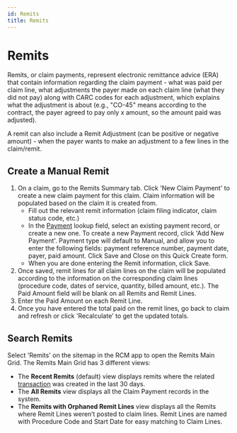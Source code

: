 ```yaml
---
id: Remits
title: Remits
---
```


# Remits

Remits, or claim payments, represent electronic remittance advice (ERA) that contain information regarding the claim payment  - what was paid per claim line, what adjustments the payer made on each claim line (what they did not pay) along with CARC codes for each adjustment, which explains what the adjustment is about (e.g., "CO-45" means according to the contract, the payer agreed to pay only x amount, so the amount paid was adjusted).

A remit can also include a Remit Adjustment (can be positive or negative amount) - when the payer wants to make an adjustment to a few lines in the claim/remit. 

## Create a Manual Remit

1. On a claim, go to the Remits Summary tab. Click 'New Claim Payment' to create a new claim payment for this claim. Claim information will be populated based on the claim it is created from. 
    - Fill out the relevant remit information (claim filing indicator, claim status code, etc.)
    - In the [Payment](../RCM/Payment.md) lookup field, select an existing payment record, or create a new one. To create a new Payment record, click 'Add New Payment'. Payment type will default to Manual, and allow you to enter the following fields: payment reference number, payment date, payer, paid amount. Click Save and Close on this Quick Create form.
    - When you are done entering the Remit information, click Save. 
2. Once saved, remit lines for all claim lines on the claim will be populated according to the information on the corresponding claim lines (procedure code, dates of service, quantity, billed amount, etc.). The Paid Amount field will be blank on all Remits and Remit Lines.
3. Enter the Paid Amount on each Remit Line.
4. Once you have entered the total paid on the remit lines, go back to claim and refresh or click 'Recalculate' to get the updated totals.

## Search Remits

Select 'Remits' on the sitemap in the RCM app to open the Remits Main Grid. The Remits Main Grid has 3 different views:
- The **Recent Remits** (default) view displays remits where the related [transaction](../RCM/Transactions.md) was created in the last 30 days.
- The **All Remits** view displays all the Claim Payment records in the system. 
- The **Remits with Orphaned Remit Lines** view displays all the Remits where Remit Lines weren’t posted to claim lines. Remit Lines are named with Procedure Code and Start Date for easy matching to Claim Lines.
